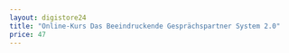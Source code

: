 ```yaml
---
layout: digistore24
title: "Online-Kurs Das Beeindruckende Gesprächspartner System 2.0"
price: 47
---
```

